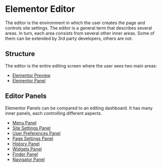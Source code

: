 # Elementor Editor

The editor is the environment in which the user creates the page and controls site settings. The editor is a general term that describes several areas. In turn, each area consists from several other inner areas. Some of them can be extended by 3rd party developers, others are not.

## Structure

The editor is the entire editing screen where the user sees two main areas:

* [Elementor Preview](./elementor-preview)
* [Elementor Panel](./elementor-panel)

## Editor Panels

Elementor Panels can be compared to an editing dashboard. It has many inner panels, each controlling different aspects.

* [Menu Panel](./menu-panel)
* [Site Settings Panel](./site-settings-panel)
* [User Preferences Panel](./user-preferences-panel)
* [Page Settings Panel](./page-settings-panel)
* [History Panel](./history-panel)
* [Widgets Panel](./widgets-panel)
* [Finder Panel](./finder-panel)
* [Navigator Panel](./navigator-panel)
